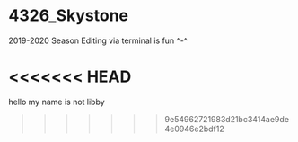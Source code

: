 # 4326_Skystone
2019-2020 Season
Editing via terminal is fun ^-^

<<<<<<< HEAD
=======
hello my name is not libby
>>>>>>> 9e54962721983d21bc3414ae9de4e0946e2bdf12
